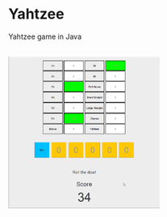 # Yahtzee
Yahtzee game in Java

<br>

<img src='YahtzeeJava.gif' title='Yahtzee Project Gif' width='300' height='300' alt='Yahtzee Project Gif' />

